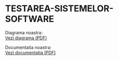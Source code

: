 # TESTAREA-SISTEMELOR-SOFTWARE

Diagrama noastra:  
[Vezi diagrama (PDF)](https://github.com/mariaabarbarasa/TESTAREA-SISTEMELOR-SOFTWARE/blob/main/DIAGRAMĂ.pdf)

Documentatia noastra:  
[Vezi documentatia (PDF)](https://github.com/mariaabarbarasa/TESTAREA-SISTEMELOR-SOFTWARE/blob/main/DOCUMENTAȚIE_1.pdf)
